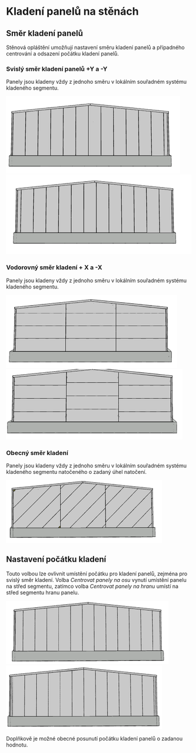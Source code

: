 
# Kladení panelů na stěnách

## Směr kladení panelů
Stěnová opláštění umožňují nastavení směru kladení panelů a případného centrování a odsazení počátku kladení panelů. 

### Svislý směr kladení panelů +Y a -Y
Panely jsou kladeny vždy z jednoho směru v lokálním souřadném systému kladeného segmentu.

![image](img/225012467-4d47d604-b9de-448d-b6a0-8c258cb34bc8.png) ![image](img/225020529-c18dc4e3-b3e2-4191-8d33-8534919eaeb6.png)

### Vodorovný směr kladení + X a -X
Panely jsou kladeny vždy z jednoho směru v lokálním souřadném systému kladeného segmentu.

![image](img/225021274-d8a23006-5c40-4bd1-9027-9a436ae6e24f.png) ![image](img/225023604-e1e891b4-81f6-4661-83c6-4e7a5079605b.png)

### Obecný směr kladení
Panely jsou kladeny vždy z jednoho směru v lokálním souřadném systému kladeného segmentu natočeného o zadaný úhel natočení.

![image](img/225025166-f24761a4-c4b1-4150-9155-d213778e0664.png)

## Nastavení počátku kladení
Touto volbou lze ovlivnit umístění počátku pro kladení panelů, zejména pro svislý směr kladení.
Volba _Centrovat panely na osu_ vynutí umístění panelu na střed segmentu, zatímco volba _Centrovat panely na hranu_ umístí na střed segmentu hranu panelu. 

![image](img/225028300-d4510198-a589-426a-9895-88a9bfff861e.png) 
![image](img/225028435-6f3b650d-d7ab-4b92-8342-65ec14df0153.png)

Doplňkově je možné obecné posunutí počátku kladení panelů o zadanou hodnotu.
